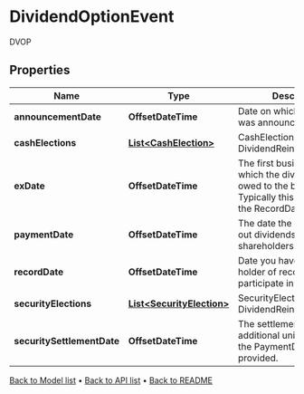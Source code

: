 

# DividendOptionEvent

DVOP

## Properties

| Name | Type | Description | Notes |
|------------ | ------------- | ------------- | -------------|
|**announcementDate** | **OffsetDateTime** | Date on which the dividend was announced / declared. |  [optional] |
|**cashElections** | [**List&lt;CashElection&gt;**](CashElection.md) | CashElection for this DividendReinvestmentEvent |  |
|**exDate** | **OffsetDateTime** | The first business day on which the dividend is not owed to the buying party.  Typically this is T-1 from the RecordDate. |  |
|**paymentDate** | **OffsetDateTime** | The date the company pays out dividends to shareholders. |  |
|**recordDate** | **OffsetDateTime** | Date you have to be the holder of record in order to participate in the tender. |  [optional] |
|**securityElections** | [**List&lt;SecurityElection&gt;**](SecurityElection.md) | SecurityElection for this DividendReinvestmentEvent |  |
|**securitySettlementDate** | **OffsetDateTime** | The settlement date of the additional units. Equal to the PaymentDate if not provided. |  [optional] |



[Back to Model list](../README.md#documentation-for-models) &#8226; [Back to API list](../README.md#documentation-for-api-endpoints) &#8226; [Back to README](../README.md)


